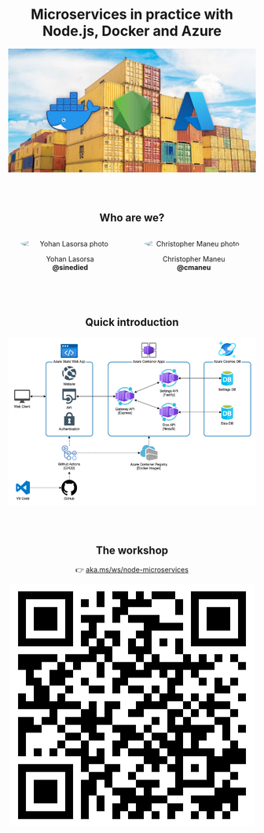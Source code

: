 <!-- https://aka.ms/ws/page?src=:gh:azure-samples/nodejs-microservices/main/docs/intro.md -->

# Microservices in practice with Node.js, Docker and Azure

![Banner](./assets/banner.jpg)

<style>
  body {
    text-align: center;
  }

  .split {
    float: left;
    width: 50%;
    vertical-align: top;
    text-align: center;
  }

  .who {
    display: table;
    width: 100%;
  }

  .who img {
    border-radius: 50%;
    display: block;
    width: 80%;
    max-width: 300px;
    margin: 0 auto;
  }
</style>

<br><br>

## Who are we?

<div class="who">
  <div class="split">

  ![Yohan Lasorsa photo](https://github.com/sinedied.png)

  Yohan Lasorsa<br>
  **@sinedied**

  </div>
  <div class="split">

  ![Christopher Maneu photo](https://github.com/cmaneu.png)

  Christopher Maneu<br>
  **@cmaneu**

  </div>
</div>

<br><br>

## Quick introduction

![Application architecture](./assets/architecture.drawio.png)

<br><br>

## The workshop

👉 [aka.ms/ws/node-microservices](https://aka.ms/ws/node-microservices)

![QRCode](./assets/qrcode.svg)
